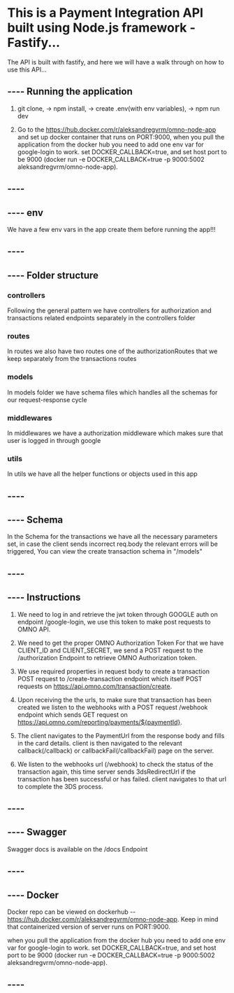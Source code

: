 # This is a Payment Integration API built using Node.js framework - Fastify... ####
 The API is built with fastify, and here we will have a walk through on how to use this API...

## ---- Running the application
 1) git clone, -> npm install, -> create .env(with env variables), -> npm run dev

 2) Go to the https://hub.docker.com/r/aleksandregvrm/omno-node-app and set up docker container that runs on PORT:9000, when you pull the application from the docker hub you need to add one env var for google-login to work. set DOCKER_CALLBACK=true, and set host port to be 9000 (docker run -e DOCKER_CALLBACK=true -p 9000:5002 aleksandregvrm/omno-node-app).
## ---- 

## ---- env
 We have a few env vars in the app create them before running the app!!!
## ---- 

## ---- Folder structure 

### controllers
 Following the general pattern we have controllers for authorization and transactions related endpoints separately in the controllers folder

### routes
 In routes we also have two routes one of the authorizationRoutes that we keep separately from the transactions routes 

### models
 In models folder we have schema files which handles all the schemas for our request-response cycle

### middlewares
 In middlewares we have a authorization middleware which makes sure that user is logged in through google

### utils
 In utils we have all the helper functions or objects used in this app
## ----

## ---- Schema
 In the Schema for the transactions we have all the necessary parameters set, in case the client sends incorrect req.body the relevant errors will be triggered, You can view the create transaction schema in "/models"
## ---- 


## ---- Instructions

 1) We need to log in and retrieve the jwt token through GOOGLE auth on endpoint /google-login, we use this token to make post requests to OMNO API.

 2) We need to get the proper OMNO Authorization Token For that we have CLIENT_ID and CLIENT_SECRET, we send a POST request to the /authorization Endpoint to retrieve OMNO Authorization token.

 3) We use required properties in request body to create a transaction POST request to /create-transaction endpoint which itself POST requests on https://api.omno.com/transaction/create.

 4) Upon receiving the the urls, to make sure that transaction has been created we listen to the webhooks with a POST request /webhook endpoint which sends GET request on https://api.omno.com/reporting/payments/${paymentId}.

 5) The client navigates to the PaymentUrl from the response body and fills in the card details. client is then navigated to the relevant callback(/callback) or callbackFail(/callbackFail) page on the server.

 6) We listen to the webhooks url (/webhook) to check the status of the transaction again, this time server sends 3dsRedirectUrl if the transaction has been successful or has failed. client navigates to that url to complete the 3DS process.
 
## ----

## ---- Swagger
 Swagger docs is available on the /docs Endpoint
## ----

## ---- Docker
 Docker repo can be viewed on dockerhub -- https://hub.docker.com/r/aleksandregvrm/omno-node-app. Keep in mind that containerized version of server runs on PORT:9000.

 when you pull the application from the docker hub you need to add one env var for google-login to work. set DOCKER_CALLBACK=true, and set host port to be 9000 (docker run -e DOCKER_CALLBACK=true -p 9000:5002 aleksandregvrm/omno-node-app).
## ---- 